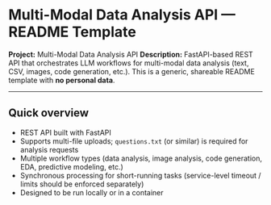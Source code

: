 # Multi-Modal Data Analysis API — README Template

**Project:** Multi-Modal Data Analysis API
**Description:** FastAPI-based REST API that orchestrates LLM workflows for multi-modal data analysis (text, CSV, images, code generation, etc.). This is a generic, shareable README template with **no personal data**.

---

## Quick overview

* REST API built with FastAPI
* Supports multi-file uploads; `questions.txt` (or similar) is required for analysis requests
* Multiple workflow types (data analysis, image analysis, code generation, EDA, predictive modeling, etc.)
* Synchronous processing for short-running tasks (service-level timeout / limits should be enforced separately)
* Designed to be run locally or in a container



